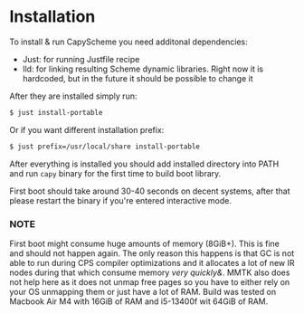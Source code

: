 # Installation

To install & run CapyScheme you need additonal dependencies:
- Just: for running Justfile recipe
- lld: for linking resulting Scheme dynamic libraries. Right now it is hardcoded, but in the future
it should be possible to change it

After they are installed simply run:
```sh
$ just install-portable
```

Or if you want different installation prefix:
```sh
$ just prefix=/usr/local/share install-portable 

```

After everything is installed you should add installed directory into PATH and run `capy` binary for the
first time to build boot library.

First boot should take around 30-40 seconds on decent systems, after that please restart the binary if you're
entered interactive mode. 

### NOTE

First boot might consume huge amounts of memory (8GiB+). This is fine and should not happen again. The only
reason this happens is that GC is not able to run during CPS compiler optimizations and it allocates a lot of 
new IR nodes during that which consume memory *very quickly&*. MMTK also does not help here as it does not
unmap free pages so you have to either rely on your OS unmapping them or just have a lot of RAM. Build was tested
on Macbook Air M4 with 16GiB of RAM and i5-13400f wit 64GiB of RAM.